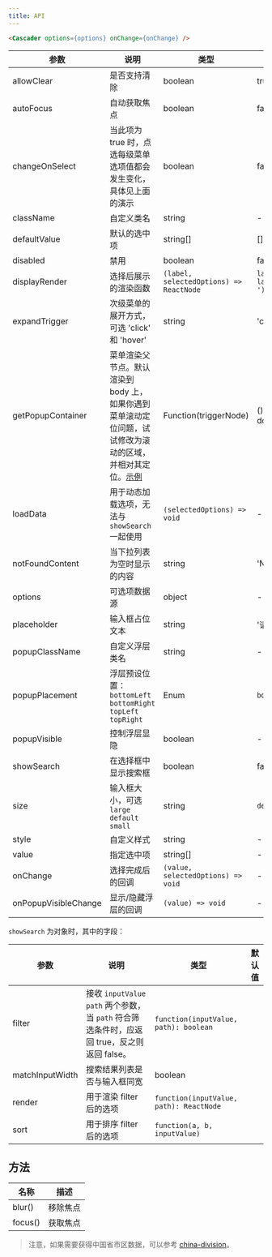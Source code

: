 ```yaml
---
title: API
---
```


```html
<Cascader options={options} onChange={onChange} />
```

| 参数 | 说明 | 类型 | 默认值 |
| --- | --- | --- | --- |
| allowClear | 是否支持清除 | boolean | true |
| autoFocus | 自动获取焦点 | boolean | false |
| changeOnSelect | 当此项为 true 时，点选每级菜单选项值都会发生变化，具体见上面的演示 | boolean | false |
| className | 自定义类名 | string | - |
| defaultValue | 默认的选中项 | string\[] | \[] |
| disabled | 禁用 | boolean | false |
| displayRender | 选择后展示的渲染函数 | `(label, selectedOptions) => ReactNode` | `label => label.join(' / ')` |
| expandTrigger | 次级菜单的展开方式，可选 'click' 和 'hover' | string | 'click' |
| getPopupContainer | 菜单渲染父节点。默认渲染到 body 上，如果你遇到菜单滚动定位问题，试试修改为滚动的区域，并相对其定位。[示例](https://codepen.io/afc163/pen/zEjNOy?editors=0010) | Function(triggerNode) | () => document.body |
| loadData | 用于动态加载选项，无法与 `showSearch` 一起使用 | `(selectedOptions) => void` | - |
| notFoundContent | 当下拉列表为空时显示的内容 | string | 'Not Found' |
| options | 可选项数据源 | object | - |
| placeholder | 输入框占位文本 | string | '请选择' |
| popupClassName | 自定义浮层类名 | string | - |
| popupPlacement | 浮层预设位置：`bottomLeft` `bottomRight` `topLeft` `topRight` | Enum | `bottomLeft` |
| popupVisible | 控制浮层显隐 | boolean | - |
| showSearch | 在选择框中显示搜索框 | boolean | false |
| size | 输入框大小，可选 `large` `default` `small` | string | `default` |
| style | 自定义样式 | string | - |
| value | 指定选中项 | string\[] | - |
| onChange | 选择完成后的回调 | `(value, selectedOptions) => void` | - |
| onPopupVisibleChange | 显示/隐藏浮层的回调 | `(value) => void` | - |

`showSearch` 为对象时，其中的字段：

| 参数 | 说明 | 类型 | 默认值 |
| --- | --- | --- | --- |
| filter | 接收 `inputValue` `path` 两个参数，当 `path` 符合筛选条件时，应返回 true，反之则返回 false。 | `function(inputValue, path): boolean` |  |
| matchInputWidth | 搜索结果列表是否与输入框同宽 | boolean |  |
| render | 用于渲染 filter 后的选项 | `function(inputValue, path): ReactNode` |  |
| sort | 用于排序 filter 后的选项 | `function(a, b, inputValue)` |  |

## 方法

| 名称 | 描述 |
| --- | --- |
| blur() | 移除焦点 |
| focus() | 获取焦点 |

<style>
.c7n-cascader-picker {
  width: 300px;
}
</style>

> 注意，如果需要获得中国省市区数据，可以参考 [china-division](https://gist.github.com/afc163/7582f35654fd03d5be7009444345ea17)。
